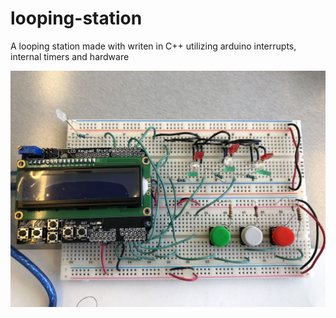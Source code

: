 # looping-station
A looping station made with writen in C++ utilizing arduino interrupts, internal timers and hardware

![looper](looper.JPG)
